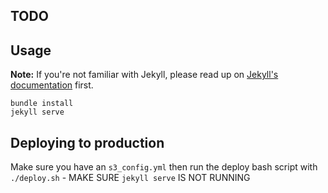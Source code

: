 ## TODO

## Usage

**Note:** If you're not familiar with Jekyll, please read up on [Jekyll's documentation](http://jekyllrb.com/) first.

```
bundle install
jekyll serve
```

## Deploying to production

Make sure you have an `s3_config.yml` then run the deploy bash script with `./deploy.sh` - MAKE SURE `jekyll serve` IS NOT RUNNING
